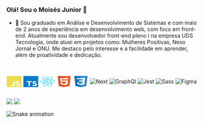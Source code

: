 ### Olá! Sou o Moisés Junior 👋

- 🔭 Sou graduado em Análise e Desenvolvimento de Sistemas e com mais de 2 anos de experiência em desenvolvimento web, com foco em front-end. Atualmente sou desenvolvedor front-end pleno I na empresa UDS Tecnologia, onde atuei em projetos como: Mulheres Positivas, Nexo Jornal e ONU. Me destaco pelo interesse e a facilidade em aprender, além de proatividade e dedicação. 

 ##

<div style="display: inline_block"><br>
  <img align="center" alt="Js" height="30" width="40" src="https://raw.githubusercontent.com/devicons/devicon/master/icons/javascript/javascript-plain.svg">
  <img align="center" alt="Ts" height="30" width="40" src="https://raw.githubusercontent.com/devicons/devicon/master/icons/typescript/typescript-plain.svg">
  <img align="center" alt="React" height="30" width="40" src="https://raw.githubusercontent.com/devicons/devicon/master/icons/react/react-original.svg">
  <img align="center" alt="HTML" height="30" width="40" src="https://raw.githubusercontent.com/devicons/devicon/master/icons/html5/html5-original.svg">
  <img align="center" alt="CSS" height="30" width="40" src="https://raw.githubusercontent.com/devicons/devicon/master/icons/css3/css3-original.svg">
  <img align="center" alt="Next" height="30" width="40"  src="https://cdn.jsdelivr.net/gh/devicons/devicon/icons/nextjs/nextjs-original.svg" />
  <img align="center" alt="GraphQl" height="30" width="40"  src="https://cdn.jsdelivr.net/gh/devicons/devicon/icons/graphql/graphql-plain.svg" />
  <img align="center" alt="Jest" height="30" width="40"  src="https://cdn.jsdelivr.net/gh/devicons/devicon/icons/jest/jest-plain.svg" />
  <img align="center" alt="Sass" height="30" width="40"  src="https://cdn.jsdelivr.net/gh/devicons/devicon/icons/sass/sass-original.svg" />
  <img align="center" alt="Figma" height="30" width="40"  src="https://cdn.jsdelivr.net/gh/devicons/devicon/icons/figma/figma-original.svg" />
</div>

 ##
 
<div> 
  <a href = "mailto:moises.sampaiojr@outlook.com"><img src="https://img.shields.io/badge/-Outlook-%23333?style=for-the-badge&logoColor=white"></a>
  <a href="https://www.linkedin.com/in/mois%C3%A9s-junior-4b4111202/" target="_blank"><img src="https://img.shields.io/badge/-LinkedIn-%230077B5?style=for-the-badge&logo=linkedin&logoColor=white" target="_blank"></a> 
  
  ![Snake animation](https://github.com/MoisesSRJR/MoisesSRJR/blob/output/github-contribution-grid-snake.svg)
  
</div>
